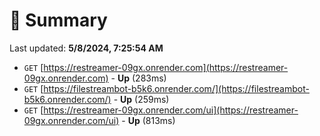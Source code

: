 # 📖 Summary
Last updated: **5/8/2024, 7:25:54 AM**

- `GET` [https://restreamer-09gx.onrender.com](https://restreamer-09gx.onrender.com) - **Up** (283ms)
- `GET` [https://filestreambot-b5k6.onrender.com/](https://filestreambot-b5k6.onrender.com/) - **Up** (259ms)
- `GET` [https://restreamer-09gx.onrender.com/ui](https://restreamer-09gx.onrender.com/ui) - **Up** (813ms)
